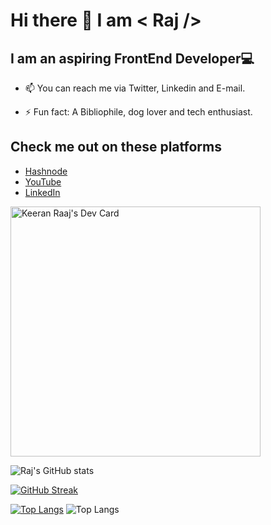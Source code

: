 # Hi there 👋 I am < Raj />
## I am an aspiring FrontEnd Developer💻

- 📫 You can reach me via Twitter, Linkedin and E-mail.

- ⚡ Fun fact: A Bibliophile, dog lover and tech enthusiast.



## Check me out on these platforms
* [Hashnode](https://letslearn.hashnode.dev/)
* [YouTube](https://www.youtube.com/channel/UCIwvSfnRVvB6NPApJZmLMeg)
* [LinkedIn](https://www.linkedin.com/in/raj-kiran-chaudhary-3443abbb/)

<a href="https://app.daily.dev/formyapp"><img src="https://api.daily.dev/devcards/dc80bb955c4f402ba8b8de6a878e2603.png?r=ep8" width="400" alt="Keeran Raaj's Dev Card"/></a>

![Raj's GitHub stats](https://github-readme-stats.vercel.app/api?username=rk-codeflow&show_icons=true&theme=radical)

[![GitHub Streak](https://github-readme-streak-stats.herokuapp.com/?user=rk-codeflow)](https://www.linkedin.com/in/raj-kiran-chaudhary-3443abbb/)

[![Top Langs](https://github-readme-stats.vercel.app/api/top-langs/?username=rk-codeflow)](https://letslearn.hashnode.dev/)
![Top Langs](https://github-readme-stats.vercel.app/api/top-langs/?username=rk-codeflow&theme=radical)


